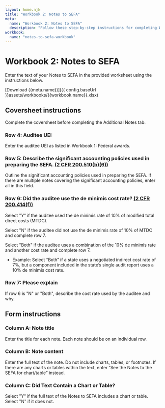 ```yaml
---
layout: home.njk
title: "Workbook 2: Notes to SEFA"
meta:
  name: "Workbook 2: Notes to SEFA"
  description: "Follow these step-by-step instructions for completing Workbook Workbook 2: Notes to SEFA."
workbook:
  name: "notes-to-sefa-workbook"
---
```


# Workbook 2: Notes to SEFA

Enter the text of your Notes to SEFA in the provided worksheet using the instructions below.

[Download {{meta.name}}]({{ config.baseUrl }}assets/workbooks/{{workbook.name}}.xlsx)

## Coversheet instructions

Complete the coversheet before completing the Additional Notes tab.

### Row 4: Auditee UEI

Enter the auditee UEI as listed in Workbook 1: Federal awards.

### Row 5: Describe the significant accounting policies used in preparing the SEFA. [(2 CFR 200.510(b)(6))](https://www.ecfr.gov/current/title-2/part-200/section-200.510#p-200.510(b)(6))

Outline the significant accounting policies used in preparing the SEFA. If there are multiple notes covering the significant accounting policies, enter all in this field.

### Row 6: Did the auditee use the de minimis cost rate? [(2 CFR 200.414(f))](https://www.ecfr.gov/current/title-2/part-200/section-200.414#p-200.414(f))

Select "Y" if the auditee used the de minimis rate of 10% of modified total direct costs (MTDC).

Select "N" if the auditee did not use the de minimis rate of 10% of MTDC and complete row 7.

Select "Both" if the auditee uses a combination of the 10% de minimis rate and another cost rate and complete row 7.
- Example: Select “Both” if a state uses a negotiated indirect cost rate of 7%, but a component included in the state’s single audit report uses a 10% de minimis cost rate.

### Row 7: Please explain

If row 6 is "N" or "Both", describe the cost rate used by the auditee and why.

## Form instructions

### Column A: Note title

Enter the title for each note. Each note should be on an individual row.

### Column B: Note content

Enter the full text of the note. Do not include charts, tables, or footnotes. If there are any charts or tables within the text, enter “See the Notes to the SEFA for chart/table” instead.

### Column C: Did Text Contain a Chart or Table?

Select "Y" if the full text of the Notes to SEFA includes a chart or table. Select "N" if it does not.